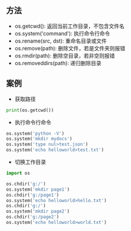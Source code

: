 ## 方法

+ os.getcwd(): 返回当前工作目录，不包含文件名
+ os.system('command'): 执行命令行命令
+ os.rename(src, dst): 重命名目录或文件
+ os.remove(path): 删除文件，若是文件夹则报错
+ os.rmdir(path): 删除空目录，若非空则报错
+ os.removeddirs(path): 递归删除目录




## 案例

+ 获取路径
```py
print(os.getcwd())
```

+ 执行命令行命令
```py
os.system('python -V')
os.system('mkdir mydocs')
os.system('type nul>test.json')
os.system('echo helloworld>test.txt')
```

+ 切换工作目录
```py
import os

os.chdir('g:/')
os.system('mkdir page1')
os.chdir('g:/page1')
os.system('echo helloworld>hello.txt')
os.chdir('g:/')
os.system('mkdir page2')
os.chdir('g:/page2')
os.system('echo helloworld>world.txt')
```